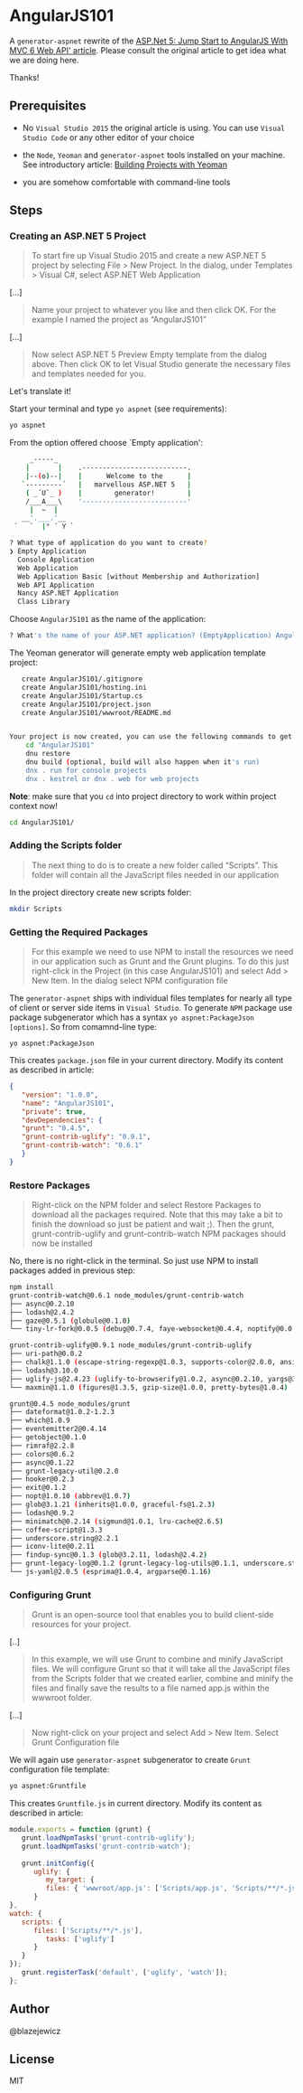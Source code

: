 # AngularJS101

A `generator-aspnet` rewrite of the [ASP.Net 5: Jump Start to AngularJS With MVC 6 Web API' article](http://www.c-sharpcorner.com/UploadFile/8c19e8/Asp-Net-5-jump-start-to-angularjs-with-mvc-6-web-api/). Please consult the original article to get idea what we are doing here. 

Thanks!

## Prerequisites

* No `Visual Studio 2015` the original article is using. You can use `Visual Studio Code` or any other editor of your choice

* the `Node`, `Yeoman` and `generator-aspnet` tools installed on your machine. See introductory article: [Building Projects with Yeoman](http://docs.asp.net/en/latest/client-side/yeoman.html)

* you are somehow comfortable with command-line tools

## Steps

### Creating an ASP.NET 5 Project

> To start fire up Visual Studio 2015 and create a new ASP.NET 5 project by selecting File > New  Project. In the dialog, under Templates > Visual C#, select ASP.NET Web Application

[...]

> Name your project to whatever you like and then click OK. For the example I named the project as “AngularJS101”

[...]

> Now select ASP.NET 5 Preview Empty template from the dialog above. Then click OK to let Visual Studio generate the necessary files and templates needed for you.

Let's translate it!

Start your terminal and type `yo aspnet` (see requirements):
```bash
yo aspnet
```
From the option offered choose `Empty application':
```bash
     _-----_
    |       |    .--------------------------.
    |--(o)--|    |      Welcome to the      |
   `---------´   |   marvellous ASP.NET 5   |
    ( _´U`_ )    |        generator!        |
    /___A___\    '--------------------------'
     |  ~  |     
   __'.___.'__   
 ´   `  |° ´ Y ` 

? What type of application do you want to create? 
❯ Empty Application 
  Console Application 
  Web Application 
  Web Application Basic [without Membership and Authorization] 
  Web API Application 
  Nancy ASP.NET Application 
  Class Library 
```
Choose `AngularJS101` as the name of the application:
```bash
? What's the name of your ASP.NET application? (EmptyApplication) AngularJS101
```
The Yeoman generator will generate empty web application template project:
```bash
   create AngularJS101/.gitignore
   create AngularJS101/hosting.ini
   create AngularJS101/Startup.cs
   create AngularJS101/project.json
   create AngularJS101/wwwroot/README.md


Your project is now created, you can use the following commands to get going
    cd "AngularJS101"
    dnu restore
    dnu build (optional, build will also happen when it's run)
    dnx . run for console projects
    dnx . kestrel or dnx . web for web projects
```

**Note**: make sure that you `cd` into project directory to work within project context now!
```bash
cd AngularJS101/
```
### Adding the Scripts folder

> The next thing to do is to create a new folder called “Scripts”. This folder will contain all the JavaScript files needed in our application

In the project directory create new scripts folder:

```bash
mkdir Scripts
```


### Getting the Required Packages

> For this example we need to use NPM to install the resources we need in our application such as Grunt and the Grunt plugins. To do this just right-click in the Project (in this case AngularJS101) and select Add > New Item. In the dialog select NPM configuration file

The `generator-aspnet` ships with individual files templates for nearly all type of client or server side items in `Visual Studio`. To generate `NPM` package use package subgenerator which has a syntax `yo aspnet:PackageJson [options]`. So from comamnd-line type:
```
yo aspnet:PackageJson
```
This creates `package.json` file in your current directory. Modify its content as described in article:
```JSON
{
   "version": "1.0.0",
   "name": "AngularJS101",
   "private": true,
   "devDependencies": {
   "grunt": "0.4.5",
   "grunt-contrib-uglify": "0.9.1",
   "grunt-contrib-watch": "0.6.1"
   }
}
```

### Restore Packages

> Right-click on the NPM folder and select Restore Packages to download all the packages required. Note that this may take a bit to finish the download so just be patient and wait ;). Then the grunt, grunt-contrib-uglify and grunt-contrib-watch NPM packages should now be installed

No, there is no right-click in the terminal. So just use NPM to install packages added in previous step:
```bash
npm install
grunt-contrib-watch@0.6.1 node_modules/grunt-contrib-watch
├── async@0.2.10
├── lodash@2.4.2
├── gaze@0.5.1 (globule@0.1.0)
└── tiny-lr-fork@0.0.5 (debug@0.7.4, faye-websocket@0.4.4, noptify@0.0.3, qs@0.5.6)

grunt-contrib-uglify@0.9.1 node_modules/grunt-contrib-uglify
├── uri-path@0.0.2
├── chalk@1.1.0 (escape-string-regexp@1.0.3, supports-color@2.0.0, ansi-styles@2.1.0, has-ansi@2.0.0, strip-ansi@3.0.0)
├── lodash@3.10.0
├── uglify-js@2.4.23 (uglify-to-browserify@1.0.2, async@0.2.10, yargs@3.5.4, source-map@0.1.34)
└── maxmin@1.1.0 (figures@1.3.5, gzip-size@1.0.0, pretty-bytes@1.0.4)

grunt@0.4.5 node_modules/grunt
├── dateformat@1.0.2-1.2.3
├── which@1.0.9
├── eventemitter2@0.4.14
├── getobject@0.1.0
├── rimraf@2.2.8
├── colors@0.6.2
├── async@0.1.22
├── grunt-legacy-util@0.2.0
├── hooker@0.2.3
├── exit@0.1.2
├── nopt@1.0.10 (abbrev@1.0.7)
├── glob@3.1.21 (inherits@1.0.0, graceful-fs@1.2.3)
├── lodash@0.9.2
├── minimatch@0.2.14 (sigmund@1.0.1, lru-cache@2.6.5)
├── coffee-script@1.3.3
├── underscore.string@2.2.1
├── iconv-lite@0.2.11
├── findup-sync@0.1.3 (glob@3.2.11, lodash@2.4.2)
├── grunt-legacy-log@0.1.2 (grunt-legacy-log-utils@0.1.1, underscore.string@2.3.3, lodash@2.4.2)
└── js-yaml@2.0.5 (esprima@1.0.4, argparse@0.1.16)
```
### Configuring Grunt

> Grunt is an open-source tool that enables you to build client-side resources for your project. 

[..] 
> In this example, we will use Grunt to combine and minify JavaScript files. We will configure Grunt so that it will take all the JavaScript files from the Scripts folder that we created earlier, combine and minify the files and finally save the results to a file named app.js within the wwwroot folder.

[...]
> Now right-click on your project and select Add > New Item. Select Grunt Configuration file

We will again use `generator-aspnet` subgenerator to create `Grunt` configuration file template:

```bash
yo aspnet:Gruntfile
```

This creates `Gruntfile.js` in current directory. Modify its content as described in article:
```JavaScript
module.exports = function (grunt) {  
   grunt.loadNpmTasks('grunt-contrib-uglify');  
   grunt.loadNpmTasks('grunt-contrib-watch');  
  
   grunt.initConfig({  
      uglify: {  
         my_target: {  
         files: { 'wwwroot/app.js': ['Scripts/app.js', 'Scripts/**/*.js'] }  
      }  
},  
watch: {  
   scripts: {  
      files: ['Scripts/**/*.js'],  
         tasks: ['uglify']  
      }  
   }  
});  
   grunt.registerTask('default', ['uglify', 'watch']);  
};
```

## Author

@blazejewicz

## License

MIT